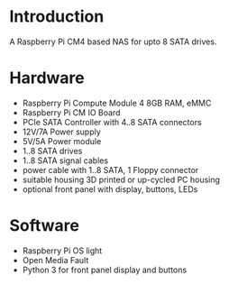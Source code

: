 # Introduction
A Raspberry Pi CM4 based NAS for upto 8 SATA drives. 

# Hardware

* Raspberry Pi Compute Module 4 8GB RAM, eMMC
* Raspberry Pi CM IO Board
* PCIe SATA Controller with 4..8 SATA connectors
* 12V/7A Power supply
* 5V/5A Power module
* 1..8 SATA drives
* 1..8 SATA signal cables
* power cable with 1..8 SATA, 1 Floppy connector
* suitable housing 3D printed or up-cycled PC housing
* optional front panel with display, buttons, LEDs

# Software

* Raspberry Pi OS light
* Open Media Fault 
* Python 3 for front panel display and buttons

